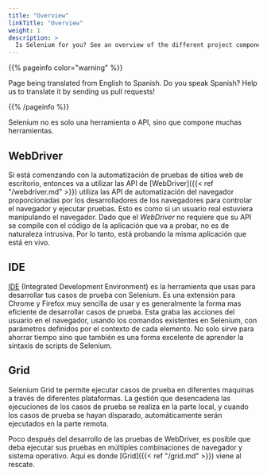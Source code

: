 ```yaml
---
title: "Overview"
linkTitle: "Overview"
weight: 1
description: >
  Is Selenium for you? See an overview of the different project components.
---
```


{{% pageinfo color="warning" %}}
<p class="lead">
   <i class="fas fa-language display-4"></i> 
   Page being translated from 
   English to Spanish. Do you speak Spanish? Help us to translate
   it by sending us pull requests!
</p>
{{% /pageinfo %}}

Selenium no es solo una herramienta o API, sino que compone muchas herramientas.


## WebDriver

Si está comenzando con la automatización de pruebas de sitios web de escritorio, 
entonces va a utilizar las API de [WebDriver]({{< ref "/webdriver.md" >}})
utiliza las API de automatización del navegador proporcionadas por los desarrolladores 
de los navegadores para controlar el navegador y ejecutar pruebas. Esto es como si un 
usuario real estuviera manipulando el navegador. Dado que el _WebDriver_ no requiere 
que su API se compile con el código de la aplicación que va a probar, no es de naturaleza 
intrusiva. Por lo tanto, está probando la misma aplicación que está en vivo.


## IDE

[IDE](//selenium.dev/selenium-ide) (Integrated Development Environment) 
es la herramienta que usas para desarrollar tus casos de prueba con Selenium.
Es una extensión para Chrome y Firefox muy sencilla de usar y es generalmente la 
forma mas eficiente de desarrollar casos de prueba. Esta graba las acciones del
usuario en el navegador, usando los comandos existentes en Selenium, con parámetros
definidos por el contexto de cada elemento. No solo sirve para ahorrar tiempo sino
que también es una forma excelente de aprender la sintaxis de scripts de Selenium.

## Grid

Selenium Grid te permite ejecutar casos de prueba en diferentes maquinas a través
de diferentes plataformas. La gestión que desencadena las ejecuciones de los
casos de prueba se realiza en la parte local, y cuando los casos de prueba se
hayan disparado, automáticamente serán ejecutados en la parte remota.

Poco después del desarrollo de las pruebas de WebDriver, es posible que deba ejecutar sus 
pruebas en múltiples combinaciones de navegador y sistema operativo. Aquí es donde 
[Grid]({{< ref "/grid.md" >}}) viene al rescate.